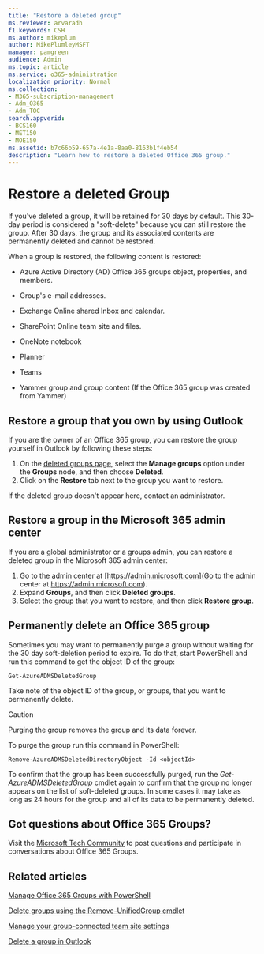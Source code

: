 ```yaml
---
title: "Restore a deleted group"
ms.reviewer: arvaradh
f1.keywords: CSH
ms.author: mikeplum
author: MikePlumleyMSFT
manager: pamgreen
audience: Admin
ms.topic: article
ms.service: o365-administration
localization_priority: Normal
ms.collection: 
- M365-subscription-management 
- Adm_O365
- Adm_TOC
search.appverid:
- BCS160
- MET150
- MOE150
ms.assetid: b7c66b59-657a-4e1a-8aa0-8163b1f4eb54
description: "Learn how to restore a deleted Office 365 group."
---
```


# Restore a deleted Group

If you've deleted a group, it will be retained for 30 days by default. This 30-day period is considered a "soft-delete" because you can still restore the group. After 30 days, the group and its associated contents are permanently deleted and cannot be restored.

When a group is restored, the following content is restored:
  
- Azure Active Directory (AD) Office 365 groups object, properties, and members.
    
- Group's e-mail addresses.
    
- Exchange Online shared Inbox and calendar.
    
- SharePoint Online team site and files.
    
- OneNote notebook
    
- Planner
    
- Teams

- Yammer group and group content (If the Office 365 group was created from Yammer)

## Restore a group that you own by using Outlook

If you are the owner of an Office 365 group, you can restore the group yourself in Outlook by following these steps:

1. On the [deleted groups page](https://outlook.office.com/people/group/deleted), select the **Manage groups** option under the **Groups** node, and then choose **Deleted**.
2. Click on the **Restore** tab next to the group you want to restore.

If the deleted group doesn't appear here, contact an administrator.

## Restore a group in the Microsoft 365 admin center

If you are a global administrator or a groups admin, you can restore a deleted group in the Microsoft 365 admin center:

1. Go to the admin center at [https://admin.microsoft.com](Go to the admin center at https://admin.microsoft.com).
2. Expand **Groups**, and then click **Deleted groups**.
3. Select the group that you want to restore, and then click **Restore group**.
  
## Permanently delete an Office 365 group

Sometimes you may want to permanently purge a group without waiting for the 30 day soft-deletion period to expire. To do that, start PowerShell and run this command to get the object ID of the group:
  
```
Get-AzureADMSDeletedGroup
```

Take note of the object ID of the group, or groups, that you want to permanently delete.
  
> [!CAUTION]
> Purging the group removes the group and its data forever. 
  
To purge the group run this command in PowerShell:
  
```
Remove-AzureADMSDeletedDirectoryObject -Id <objectId>
```

To confirm that the group has been successfully purged, run the  *Get-AzureADMSDeletedGroup*  cmdlet again to confirm that the group no longer appears on the list of soft-deleted groups. In some cases it may take as long as 24 hours for the group and all of its data to be permanently deleted. 
  
## Got questions about Office 365 Groups?

Visit the [Microsoft Tech Community](https://techcommunity.microsoft.com/t5/Office-365-Groups/ct-p/Office365Groups) to post questions and participate in conversations about Office 365 Groups. 
  
## Related articles

[Manage Office 365 Groups with PowerShell](https://support.office.com/article/aeb669aa-1770-4537-9de2-a82ac11b0540)
  
[Delete groups using the Remove-UnifiedGroup cmdlet](https://technet.microsoft.com/library/mt238270%28v=exchg.160%29.aspx)
  
[Manage your group-connected team site settings](https://support.office.com/article/8376034d-d0c7-446e-9178-6ab51c58df42.aspx)
  
[Delete a group in Outlook](https://support.office.com/article/ca7f5a9e-ae4f-4cbe-a4bc-89c469d1726f.aspx)
